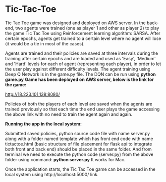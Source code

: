# Tic-Tac-Toe

Tic Tac Toe game was designed and deployed on AWS server.
In the back-end, two agents were trained (one as player 1 and other as player 2) to play the game Tic Tac Toe using Reinforcement learning  algorithm: SARSA.
After certain epochs, agents get trained to a certain level where no agent will lose (it would be a tie in most of the cases). 

Agents are trained and their policies are saved at three intervals during the training after certain epochs and are loaded and used as 'Easy', 'Medium' and 'Hard' levels for each of agent (representing each player), in order to let the user play against different difficulty levels.
The agent training using Deep Q Network is in the game.py file.
The DQN can be run using <b>python game.py</b>
**Game has been deployed on AWS server, below is the link for the game:**

http://18.223.101.138:8080/

Policies of both the players of each level are saved when the agents are trained previously so that each time the end user plays the game accessing the above link with no need to train the agent again and again.

**Running the app in the local system:**

Submitted saved policies, python source code file with name server.py along with a folder named template which has front end code with name tictactoe.html (basic structure of file placement for flask api to integrate both front and back end) should be placed in the same folder.
And from terminal we need to execute the python code (server.py) from the above folder using command: 
<b>python server.py</b> 
It works for Mac.

Once the application starts, the Tic Tac Toe game can be accessed in the local system using http://localhost:5000/ link.
